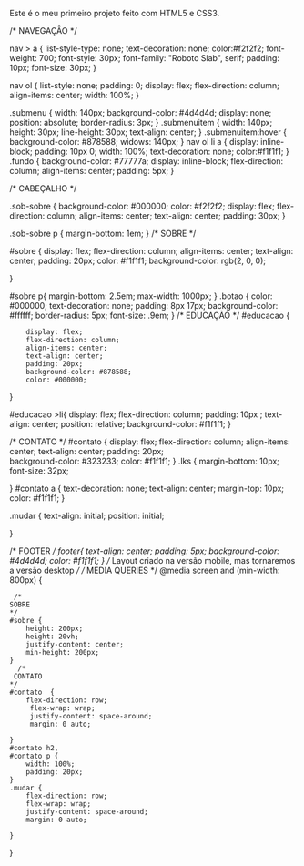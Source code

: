 Este é o meu primeiro projeto feito com HTML5 e CSS3.
 






/*
NAVEGAÇÂO
*/

nav > a {
    list-style-type: none;
    text-decoration: none;
    color:#f2f2f2;
    font-weight: 700;
    font-style: 30px;
    font-family: "Roboto Slab", serif;
    padding: 10px; 
    font-size: 30px;
}

nav ol {
    list-style: none;
    padding: 0;
    display: flex;
    flex-direction: column;
    align-items: center;
    width: 100%;
}

.submenu {
    width: 140px;
    background-color: #4d4d4d;
    display: none;
    position: absolute;
    border-radius: 3px;
}
.submenuitem {
    width: 140px;
    height: 30px;
    line-height: 30px;
    text-align: center;
}
.submenuitem:hover {
    background-color: #878588;
    widows: 140px;
}
nav ol li a {
    display: inline-block;
    padding: 10px 0;
    width: 100%;
    text-decoration: none;
    color:#f1f1f1;
}
.fundo {
    background-color: #77777a;
    display: inline-block;
    flex-direction: column;
    align-items: center;
    padding: 5px;
}

/*
CABEÇALHO
*/

.sob-sobre {
    background-color: #000000;
    color: #f2f2f2;
    display: flex;
    flex-direction: column;
    align-items: center; 
    text-align: center;
    padding: 30px;
}

.sob-sobre p {
    margin-bottom: 1em;
}
/*
SOBRE
*/

#sobre {
    display: flex;
    flex-direction: column;
    align-items: center;
    text-align: center;
    padding: 20px;
    color: #f1f1f1;
    background-color: rgb(2, 0, 0);
   
}

#sobre p{
    margin-bottom: 2.5em;
    max-width: 1000px;
}
.botao {
    color: #000000;
    text-decoration: none;
    padding: 8px 17px;
    background-color: #ffffff;
    border-radius: 5px;
    font-size: .9em;
}
/*
EDUCAÇÃO
*/
#educacao  {
    
        display: flex;
        flex-direction: column;
        align-items: center;
        text-align: center;
        padding: 20px;
        background-color: #878588;
        color: #000000;
    
}

#educacao >li{
    display: flex;
    flex-direction: column;
    padding: 10px ;
    text-align: center;
    position: relative;
    background-color: #f1f1f1;
}

/*
CONTATO
*/
#contato {
    display: flex;
    flex-direction: column;
    align-items: center;
    text-align: center;
    padding: 20px;  
    background-color: #323233;
    color: #f1f1f1;
}
.lks {
    margin-bottom: 10px;
    font-size: 32px;

}
#contato a {
    text-decoration: none;
    text-align: center;
    margin-top: 10px; 
    color: #f1f1f1;
}

.mudar {
    text-align: initial;
    position: initial;
    
}

/*
FOOTER
*/
footer{
    text-align: center;
    padding: 5px;
    background-color: #4d4d4d;
    color: #f1f1f1;
}
/*
Layout criado na versão mobile, mas tornaremos a versão desktop
*/
/*
MEDIA QUERIES
*/
@media screen and (min-width: 800px) {
  
     /*
    SOBRE
    */
    #sobre {
        height: 200px;
        height: 20vh;
        justify-content: center;
        min-height: 200px;
    }
      /*
     CONTATO
    */
    #contato  {
        flex-direction: row;
         flex-wrap: wrap;
         justify-content: space-around;
         margin: 0 auto;
      
    }
    #contato h2,
    #contato p {
        width: 100%;
        padding: 20px;
    }
    .mudar {
        flex-direction: row;
        flex-wrap: wrap;
        justify-content: space-around;
        margin: 0 auto;
     
    }
}